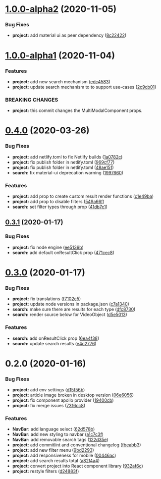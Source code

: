 <a name="1.0.0-alpha2"></a>
# [1.0.0-alpha2](https://github.com/Videodock/trompa-multimodal-component/compare/v1.0.0-alpha1...v1.0.0-alpha2) (2020-11-05)


### Bug Fixes

* **project:** add material ui as peer dependency ([8c22422](https://github.com/Videodock/trompa-multimodal-component/commit/8c22422))



<a name="1.0.0-alpha1"></a>
# [1.0.0-alpha1](https://github.com/Videodock/trompa-multimodal-component/compare/v0.4.0...v1.0.0-alpha1) (2020-11-04)


### Features

* **project:** add new search mechanism ([edc4583](https://github.com/Videodock/trompa-multimodal-component/commit/edc4583))
* **project:** update search mechanism to to support use-cases ([2c9cb01](https://github.com/Videodock/trompa-multimodal-component/commit/2c9cb01))


### BREAKING CHANGES

* **project:** this commit changes the MultiModalComponent props.



<a name="0.4.0"></a>
# [0.4.0](https://github.com/Videodock/trompa-multimodal-component/compare/v0.3.1...v0.4.0) (2020-03-26)


### Bug Fixes

* **project:** add netlify.toml to fix Netlify builds ([1a0782c](https://github.com/Videodock/trompa-multimodal-component/commit/1a0782c))
* **project:** fix publish folder in netlify.toml ([969cf77](https://github.com/Videodock/trompa-multimodal-component/commit/969cf77))
* **project:** fix publish folder in netlify.toml ([48ae151](https://github.com/Videodock/trompa-multimodal-component/commit/48ae151))
* **search:** fix material-ui deprecation warning ([1997660](https://github.com/Videodock/trompa-multimodal-component/commit/1997660))


### Features

* **project:** add prop to create custom result render functions ([c1e49ba](https://github.com/Videodock/trompa-multimodal-component/commit/c1e49ba))
* **project:** add prop to disable filters ([549a66f](https://github.com/Videodock/trompa-multimodal-component/commit/549a66f))
* **search:** set filter types through prop ([41db7c1](https://github.com/Videodock/trompa-multimodal-component/commit/41db7c1))



<a name="0.3.1"></a>
## [0.3.1](https://github.com/Videodock/trompa-multimodal-component/compare/v0.3.0...v0.3.1) (2020-01-17)


### Bug Fixes

* **project:** fix node engine ([ee5139b](https://github.com/Videodock/trompa-multimodal-component/commit/ee5139b))
* **search:** add default onResultClick prop ([471cec8](https://github.com/Videodock/trompa-multimodal-component/commit/471cec8))



<a name="0.3.0"></a>
# [0.3.0](https://github.com/Videodock/trompa-multimodal-component/compare/v0.2.0...v0.3.0) (2020-01-17)


### Bug Fixes

* **project:** fix translations ([f7102c5](https://github.com/Videodock/trompa-multimodal-component/commit/f7102c5))
* **project:** update node versions in package.json ([c7a1340](https://github.com/Videodock/trompa-multimodal-component/commit/c7a1340))
* **search:** make sure there are results for each type ([dfc8730](https://github.com/Videodock/trompa-multimodal-component/commit/dfc8730))
* **search:** render source below for VideoObject ([d5e5013](https://github.com/Videodock/trompa-multimodal-component/commit/d5e5013))


### Features

* **search:** add onResultClick prop ([6ea4f38](https://github.com/Videodock/trompa-multimodal-component/commit/6ea4f38))
* **search:** update search results ([e4c2776](https://github.com/Videodock/trompa-multimodal-component/commit/e4c2776))



<a name="0.2.0"></a>
# 0.2.0 (2020-01-16)


### Bug Fixes

* **project:** add env settings ([d15f56b](https://github.com/Videodock/trompa-multimodal-component/commit/d15f56b))
* **project:** article image broken in desktop version ([06e6056](https://github.com/Videodock/trompa-multimodal-component/commit/06e6056))
* **project:** fix component apollo provider ([19400cb](https://github.com/Videodock/trompa-multimodal-component/commit/19400cb))
* **project:** fix merge issues ([7316cc8](https://github.com/Videodock/trompa-multimodal-component/commit/7316cc8))


### Features

* **NavBar:** add language select ([62d578b](https://github.com/Videodock/trompa-multimodal-component/commit/62d578b))
* **NavBar:** add new styling to navbar ([a1c7c3f](https://github.com/Videodock/trompa-multimodal-component/commit/a1c7c3f))
* **NavBar:** add removable search tags ([122d35e](https://github.com/Videodock/trompa-multimodal-component/commit/122d35e))
* **project:** add commitlint and conventional changelog ([fbeabb3](https://github.com/Videodock/trompa-multimodal-component/commit/fbeabb3))
* **project:** add new filter menu ([9bd2293](https://github.com/Videodock/trompa-multimodal-component/commit/9bd2293))
* **project:** add responsiveness for mobile ([00446ac](https://github.com/Videodock/trompa-multimodal-component/commit/00446ac))
* **project:** add search results total ([a82f4a4](https://github.com/Videodock/trompa-multimodal-component/commit/a82f4a4))
* **project:** convert project into React component library ([932af6c](https://github.com/Videodock/trompa-multimodal-component/commit/932af6c))
* **project:** restyle filters ([d24883f](https://github.com/Videodock/trompa-multimodal-component/commit/d24883f))




